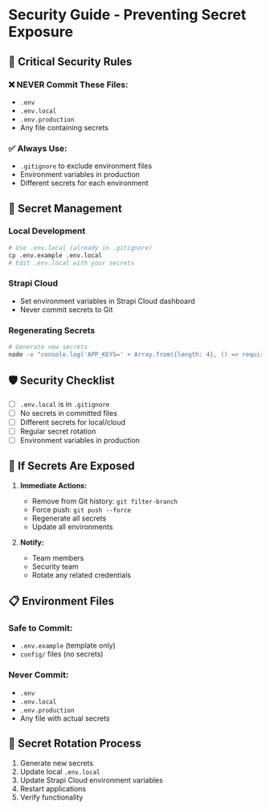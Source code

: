 # Security Guide - Preventing Secret Exposure

## 🚨 Critical Security Rules

### ❌ NEVER Commit These Files:
- `.env`
- `.env.local`
- `.env.production`
- Any file containing secrets

### ✅ Always Use:
- `.gitignore` to exclude environment files
- Environment variables in production
- Different secrets for each environment

## 🔐 Secret Management

### Local Development
```bash
# Use .env.local (already in .gitignore)
cp .env.example .env.local
# Edit .env.local with your secrets
```

### Strapi Cloud
- Set environment variables in Strapi Cloud dashboard
- Never commit secrets to Git

### Regenerating Secrets
```bash
# Generate new secrets
node -e "console.log('APP_KEYS=' + Array.from({length: 4}, () => require('crypto').randomBytes(16).toString('base64')).join(','));"
```

## 🛡️ Security Checklist

- [ ] `.env.local` is in `.gitignore`
- [ ] No secrets in committed files
- [ ] Different secrets for local/cloud
- [ ] Regular secret rotation
- [ ] Environment variables in production

## 🚨 If Secrets Are Exposed

1. **Immediate Actions:**
   - Remove from Git history: `git filter-branch`
   - Force push: `git push --force`
   - Regenerate all secrets
   - Update all environments

2. **Notify:**
   - Team members
   - Security team
   - Rotate any related credentials

## 📋 Environment Files

### Safe to Commit:
- `.env.example` (template only)
- `config/` files (no secrets)

### Never Commit:
- `.env`
- `.env.local`
- `.env.production`
- Any file with actual secrets

## 🔄 Secret Rotation Process

1. Generate new secrets
2. Update local `.env.local`
3. Update Strapi Cloud environment variables
4. Restart applications
5. Verify functionality 